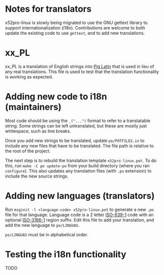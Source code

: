 Notes for translators
=====================

x52pro-linux is slowly being migrated to use the GNU gettext library to support
internationalization (i18n). Contributions are welcome to both update the
existing code to use `gettext`, and to add new translations.

# xx_PL

xx_PL is a translation of English strings into [Pig
Latin](https://en.wikipedia.org/wiki/Pig_Latin) that is used in lieu of any real
translations. This file is used to test that the translation functionality is
working as expected.

# Adding new code to i18n (maintainers)

Most code should be using the `_("...")` format to refer to a translatable
string. Some strings can be left untranslated, but these are mostly just
whitespace, such as line breaks.

Once you add new strings to be translated, update `po/POTFILES.in` to include
any new files that have to be translated. The file path is relative to the root
of the project.

The next step is to rebuild the translation template `x52pro-linux.pot`. To do
this, run `make -C po update-po` from your build directory (where you ran
`configure`). This also updates any translation files (with `.po` extension) to
include the new source strings.

# Adding new languages (translators)

Run `msginit -l <language-code> x52pro-linux.pot` to generate a new `.po` file
for that language. Language code is a 2 letter
[ISO-639-1](https://en.wikipedia.org/wiki/List_of_ISO_639-1_codes) code with an
optional [ISO-3166-1](https://en.wikipedia.org/wiki/ISO_3166-1_alpha-2) region
suffix. Edit this file to add your translation, and add the new language to
`po/LINGUAS`.

`po/LINGUAS` must be in alphabetical order.

# Testing the i18n functionality

TODO

